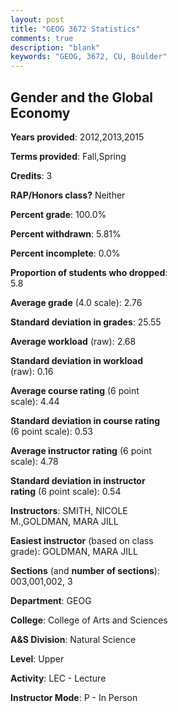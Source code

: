 ```yaml
---
layout: post
title: "GEOG 3672 Statistics"
comments: true
description: "blank"
keywords: "GEOG, 3672, CU, Boulder"
--- 
```

<head>
<script src="https://ajax.googleapis.com/ajax/libs/jquery/2.1.3/jquery.min.js"></script>
<script src="https://dl.dropboxusercontent.com/s/pc42nxpaw1ea4o9/highcharts.js?dl=0"></script>
<!-- <script src="../assets/js/highcharts.js"></script> -->
<style type="text/css">@font-face {
	font-family: "Bebas Neue";
	src: url(https://www.filehosting.org/file/details/544349/BebasNeue%20Regular.otf) format("opentype");
	}
	h1.Bebas { 
		font-family: "Bebas Neue", Verdana, Tahoma;
	}
</style>
</head>
<body>
	<div id="container" style="float: right; width: 45%; height: 88%; margin-left: 2.5%; margin-right: 2.5%;"></div>
	<script language="JavaScript">
		$(document).ready(function() {
		var chart = {type: 'column'};
		var title = {text: 'Grade Distribution'};
		var xAxis = {categories: ['A','B','C','D','F'],crosshair: true};
		var yAxis = {min: 0,title: {text: 'Percentage'}};
		var tooltip = {headerFormat: '<center><b><span style="font-size:20px">{point.key}</span></b></center>',
		               pointFormat: '<td style="padding:0"><b>{point.y:.1f}%</b></td>',
		               footerFormat: '</table>',shared: true,useHTML: true};
		var plotOptions = {column: {pointPadding: 0.0,borderWidth: 0}};  
		var credits = {enabled: false};var series= [{name: 'Percent',data: [25.38,40.77,23.08,5.38,5.38,]}];
		var json = {};
		json.chart = chart;
		json.title = title;
		json.tooltip = tooltip;
		json.xAxis = xAxis;
		json.yAxis = yAxis;  
		json.series = series;
		json.plotOptions = plotOptions;  
		json.credits = credits;
		$('#container').highcharts(json);
	});
	</script>
</body>
			   
## Gender and the Global Economy

**Years provided**: 2012,2013,2015

**Terms provided**: Fall,Spring

**Credits**: 3

**RAP/Honors class?** Neither

**Percent grade**: 100.0%

**Percent withdrawn**: 5.81%

**Percent incomplete**: 0.0%

**Proportion of students who dropped**: 5.8

**Average grade** (4.0 scale): 2.76

**Standard deviation in grades**: 25.55

**Average workload** (raw): 2.68

**Standard deviation in workload** (raw): 0.16

**Average course rating** (6 point scale): 4.44

**Standard deviation in course rating** (6 point scale): 0.53

**Average instructor rating** (6 point scale): 4.78

**Standard deviation in instructor rating** (6 point scale): 0.54

**Instructors**: SMITH, NICOLE M.,GOLDMAN, MARA JILL

**Easiest instructor** (based on class grade): GOLDMAN, MARA JILL

**Sections** (and **number of sections**): 003,001,002, 3

**Department**: GEOG

**College**: College of Arts and Sciences

**A&S Division**: Natural Science

**Level**: Upper

**Activity**: LEC - Lecture

**Instructor Mode**: P  - In Person